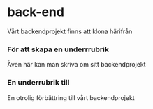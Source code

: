 # back-end
Vårt backendprojekt finns att klona härifrån
### För att skapa en underrrubrik
Även här kan man skriva om sitt backendprojekt
### En underrubrik till
En otrolig förbättring till vårt backendprojekt
